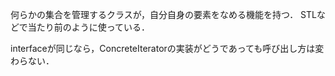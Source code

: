 何らかの集合を管理するクラスが，自分自身の要素をなめる機能を持つ．
STLなどで当たり前のように使っている．

interfaceが同じなら，ConcreteIteratorの実装がどうであっても呼び出し方は変わらない．